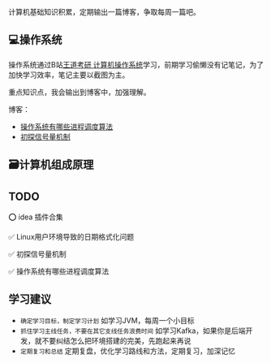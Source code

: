 计算机基础知识积累，定期输出一篇博客，争取每周一篇吧。

## 💻操作系统

操作系统通过B站[王道考研 计算机操作系统](https://www.bilibili.com/video/BV1YE411D7nH)学习，前期学习偷懒没有记笔记，为了加快学习效率，笔记主要以截图为主。

重点知识点，我会输出到博客中，加强理解。

博客：

- [操作系统有哪些进程调度算法](./操作系统/博客/操作系统有哪些进程调度算法.md)
- [初探信号量机制](./操作系统/博客/信号量.md)

## 🗃️计算机组成原理

## TODO
⭕ idea 插件合集

✅ Linux用户环境导致的日期格式化问题

✅ 初探信号量机制

✅ ︎操作系统有哪些进程调度算法

## 学习建议
- `确定学习目标，制定学习计划` 如学习JVM，每周一个小目标
- `抓住学习主线任务，不要在其它支线任务浪费时间` 如学习Kafka，如果你是后端开发，就不要纠结怎么把环境搭建的完美，先跑起来再说
- `定期复习和总结` 定期复盘，优化学习路线和方法，定期复习，加深记忆
